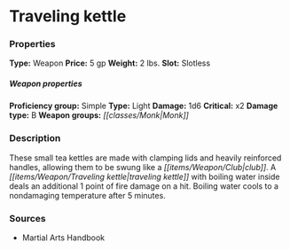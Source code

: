 ﻿---
Title: "Traveling kettle"
Type: "Weapon"
Price: "5 gp"
Weight: "2 lbs."
Slot: "Slotless"
Proficiency group: "Simple"
Weapon properties Type: "Light"
Damage: "1d6"
Critical: "x2"
Damage type: "B"
Weapon groups: "Monk"
Description: |
  "These small tea kettles are made with clamping lids and heavily reinforced handles, allowing them to be swung like a club. A traveling kettle with boiling water inside deals an additional 1 point of fire damage on a hit. Boiling water cools to a nondamaging temperature after 5 minutes."
Sources: "['Martial Arts Handbook']"
---

# Traveling kettle

### Properties

**Type:** Weapon **Price:** 5 gp **Weight:** 2 lbs. **Slot:** Slotless

##### Weapon properties

**Proficiency group:** Simple **Type:** Light **Damage:** 1d6 **Critical:** x2 **Damage type:** B **Weapon groups:** _[[classes/Monk|Monk]]_

### Description

These small tea kettles are made with clamping lids and heavily reinforced handles, allowing them to be swung like a _[[items/Weapon/Club|club]]_. A _[[items/Weapon/Traveling kettle|traveling kettle]]_ with boiling water inside deals an additional 1 point of fire damage on a hit. Boiling water cools to a nondamaging temperature after 5 minutes.

### Sources

* Martial Arts Handbook